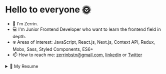 # Hello to everyone :sun_with_face:

- :ear_of_rice: I'm Zerrin. 
- :computer: I'm Junior Frontend Developer who want to learn the frontend field in depth.
- :snowflake: Areas of interest:  JavaScript, React.js, Next.js, Context API, Redux, Mobx, Sass, Styled Components,  ES6+
- 📫 How to reach me: <a href='mailto:zerrinbstn@gmail.com'>zerrinbstn@gmail.com</a>, [linkedin](https://www.linkedin.com/in/zerrin-bostan-b16aab166/) or [Twitter](https://twitter.com/ztkray) 

<details>
  <summary>📃 My Resume</summary>
  
 #### Experience
- 👩‍💻 Frontend Developer at **Bermuda Technology** - Remote\
  📆 Oct 2020  - Continues\
:sparkles: I am currently working in a technology company that also provides solutions to corporate companies in the America. 

- 👩‍💻 Junior Frontend Developer at **90Pixel** - Freelancer\
📆 March 2019 - Sep 2020\
:sparkles: I have worked in 90Pixel as an intern front-end developer for 1 year. Then I continued as an outsourcing employee. I learnt many frontend technologies which are React, Next.js, Context API, Mobx, Redux, Sass, Bootstrap, Reactstrap, Yarn. I have experienced these technologies in projects used by more than 1000 people.

 #### Education and Courses
 - 👩‍💻 Kodluyoruz Frontend Web Development Bootcamp\
📆 June 2020 - Aug 2020\
:sparkles: JavaScript, React, Webpack, Babel, Prettier, Redux, Type Safety(Typescript vs Flow)

 - 👩‍💻 Advanced React Concepts Workshop,  Developer Circles from Facebook \
 📆 Dec 2019\
 :sparkles: React, Redux, React Hooks


<!--## Skills

</details>
